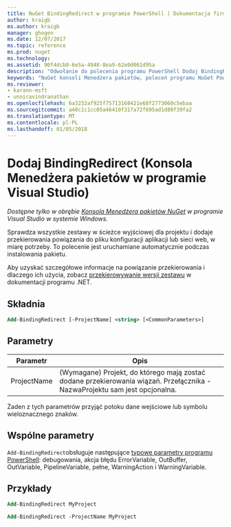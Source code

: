 ```yaml
---
title: NuGet BindingRedirect w programie PowerShell | Dokumentacja firmy Microsoft
author: kraigb
ms.author: kraigb
manager: ghogen
ms.date: 12/07/2017
ms.topic: reference
ms.prod: nuget
ms.technology: 
ms.assetid: 90f4dcb0-6e5a-4948-8ea9-62e0d061d95a
description: "Odwołanie do polecenia programu PowerShell Dodaj BindingRedirect w konsoli Menedżera pakietów NuGet w programie Visual Studio."
keywords: "NuGet konsoli Menedżera pakietów, poleceń programu NuGet Powershell NuGet w programie PowerShell, Dodaj BindingRedirect"
ms.reviewer:
- karann-msft
- unniravindranathan
ms.openlocfilehash: 6a3232af925f75713168421e68f2773060c5ebaa
ms.sourcegitcommit: a40c1c1cc05a46410f317a72f695ad1d80f39fa2
ms.translationtype: MT
ms.contentlocale: pl-PL
ms.lasthandoff: 01/05/2018
---
```

# <a name="add-bindingredirect-package-manager-console-in-visual-studio"></a>Dodaj BindingRedirect (Konsola Menedżera pakietów w programie Visual Studio)

*Dostępne tylko w obrębie [Konsola Menedżera pakietów NuGet](Package-Manager-Console.md) w programie Visual Studio w systemie Windows.*

Sprawdza wszystkie zestawy w ścieżce wyjściowej dla projektu i dodaje przekierowania powiązania do pliku konfiguracji aplikacji lub sieci web, w miarę potrzeby. To polecenie jest uruchamiane automatycznie podczas instalowania pakietu.

Aby uzyskać szczegółowe informacje na powiązanie przekierowania i dlaczego ich użycia, zobacz [przekierowywanie wersji zestawu](/dotnet/framework/configure-apps/redirect-assembly-versions) w dokumentacji programu .NET.

## <a name="syntax"></a>Składnia

```ps
Add-BindingRedirect [-ProjectName] <string> [<CommonParameters>]
```

## <a name="parameters"></a>Parametry

| Parametr | Opis |
| --- | --- |
| ProjectName | (Wymagane) Projekt, do którego mają zostać dodane przekierowania wiązań. Przełącznika - NazwaProjektu sam jest opcjonalna. |

Żaden z tych parametrów przyjąć potoku dane wejściowe lub symbolu wieloznacznego znaków.

## <a name="common-parameters"></a>Wspólne parametry

`Add-BindingRedirect`obsługuje następujące [typowe parametry programu PowerShell](http://go.microsoft.com/fwlink/?LinkID=113216): debugowania, akcja błędu ErrorVariable, OutBuffer, OutVariable, PipelineVariable, pełne, WarningAction i WarningVariable.

## <a name="examples"></a>Przykłady

```ps
Add-BindingRedirect MyProject

Add-BindingRedirect -ProjectName MyProject
```